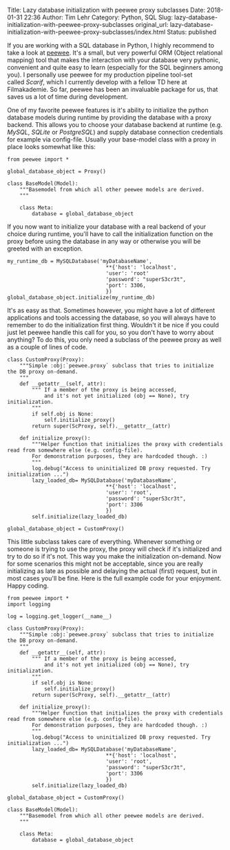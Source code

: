 Title: Lazy database initialization with peewee proxy subclasses
Date: 2018-01-31 22:36
Author: Tim Lehr
Category: Python, SQL
Slug: lazy-database-initialization-with-peewee-proxy-subclasses
original_url: lazy-database-initialization-with-peewee-proxy-subclasses/index.html
Status: published

If you are working with a SQL database in Python, I highly recommend to take a look at [peewee](https://peewee.readthedocs.io/en/latest/). It's a small, but very powerful ORM (Object relational mapping) tool that makes the interaction with your database very pythonic, convenient and quite easy to learn (especially for the SQL beginners among you). I personally use peewee for my production pipeline tool-set called *Scarif*, which I currently develop with a fellow TD here at Filmakademie. So far, peewee has been an invaluable package for us, that saves us a lot of time during development.

One of my favorite peewee features is it's ability to initialize the python database models during runtime by providing the database with a proxy backend. This allows you to choose your database backend at runtime (e.g. *MySQL*, *SQLite* or *PostgreSQL*) and supply database connection credentials for example via config-file. Usually your base-model class with a proxy in place looks somewhat like this:

``` line-numbers
from peewee import *

global_database_object = Proxy()

class BaseModel(Model):
    """Basemodel from which all other peewee models are derived.
    """

    class Meta:
        database = global_database_object
```

If you now want to initialize your database with a real backend of your choice during runtime, you'll have to call the initialization function on the proxy before using the database in any way or otherwise you will be greeted with an exception.

``` line-numbers
my_runtime_db = MySQLDatabase('myDatabaseName',
                                **{'host': 'localhost',
                                'user': 'root'
                                'password': "superS3cr3t",
                                'port': 3306,
                                })
global_database_object.initialize(my_runtime_db)
```

It's as easy as that. Sometimes however, you might have a lot of different applications and tools accessing the database, so you will always have to remember to do the initialization first thing. Wouldn't it be nice if you could just let peewee handle this call for you, so you don't have to worry about anything? To do this, you only need a subclass of the peewee proxy as well as a couple of lines of code.

``` line-numbers
class CustomProxy(Proxy):
    """Simple :obj:`peewee.proxy` subclass that tries to initialize the DB proxy on-demand.
    """
    def __getattr__(self, attr):
        """ If a member of the proxy is being accessed, 
            and it's not yet initialized (obj == None), try initialization.
        """
        if self.obj is None:
            self.initialize_proxy()
        return super(ScProxy, self).__getattr__(attr)

    def initialize_proxy():
        """Helper function that initializes the proxy with credentials read from somewhere else (e.g. config-file). 
        For demonstration purposes, they are hardcoded though. :) 
        """
        log.debug("Access to uninitialized DB proxy requested. Try initialization ...")
        lazy_loaded_db= MySQLDatabase('myDatabaseName',
                                **{'host': 'localhost',
                                'user': 'root',
                                'password': "superS3cr3t",
                                'port': 3306
                                })
        self.initialize(lazy_loaded_db)

global_database_object = CustomProxy()
```

This little subclass takes care of everything. Whenever something or someone is trying to use the proxy, the proxy will check if it's initialized and try to do so if it's not. This way you make the initialization on-demand. Now for some scenarios this might not be acceptable, since you are really initializing as late as possible and delaying the actual (first) request, but in most cases you'll be fine. Here is the full example code for your enjoyment. Happy coding.

``` line-numbers
from peewee import *
import logging 

log = logging.get_logger(__name__)

class CustomProxy(Proxy):
    """Simple :obj:`peewee.proxy` subclass that tries to initialize the DB proxy on-demand.
    """
    def __getattr__(self, attr):
        """ If a member of the proxy is being accessed, 
            and it's not yet initialized (obj == None), try initialization.
        """
        if self.obj is None:
            self.initialize_proxy()
        return super(ScProxy, self).__getattr__(attr)

    def initialize_proxy():
        """Helper function that initializes the proxy with credentials read from somewhere else (e.g. config-file). 
        For demonstration purposes, they are hardcoded though. :) 
        """
        log.debug("Access to uninitialized DB proxy requested. Try initialization ...")
        lazy_loaded_db= MySQLDatabase('myDatabaseName',
                                **{'host': 'localhost',
                                'user': 'root',
                                'password': "superS3cr3t",
                                'port': 3306
                                })
        self.initialize(lazy_loaded_db)

global_database_object = CustomProxy()

class BaseModel(Model):
    """Basemodel from which all other peewee models are derived.
    """

    class Meta:
        database = global_database_object
```
